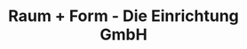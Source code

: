 ---
title: "Raum + Form - Die Einrichtung GmbH"
url: /pfaffenhofen-a-d-ilm/raum-form-die-einrichtung-gmbh/
shop: Raumausstattung
---